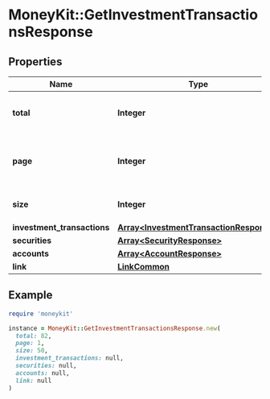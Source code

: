 # MoneyKit::GetInvestmentTransactionsResponse

## Properties

| Name | Type | Description | Notes |
| ---- | ---- | ----------- | ----- |
| **total** | **Integer** | The total number of results for this query. |  |
| **page** | **Integer** | The page number corresponding to this batch of results. |  |
| **size** | **Integer** | The number of results in this batch. |  |
| **investment_transactions** | [**Array&lt;InvestmentTransactionResponse&gt;**](InvestmentTransactionResponse.md) |  |  |
| **securities** | [**Array&lt;SecurityResponse&gt;**](SecurityResponse.md) |  |  |
| **accounts** | [**Array&lt;AccountResponse&gt;**](AccountResponse.md) |  |  |
| **link** | [**LinkCommon**](LinkCommon.md) |  |  |

## Example

```ruby
require 'moneykit'

instance = MoneyKit::GetInvestmentTransactionsResponse.new(
  total: 82,
  page: 1,
  size: 50,
  investment_transactions: null,
  securities: null,
  accounts: null,
  link: null
)
```

